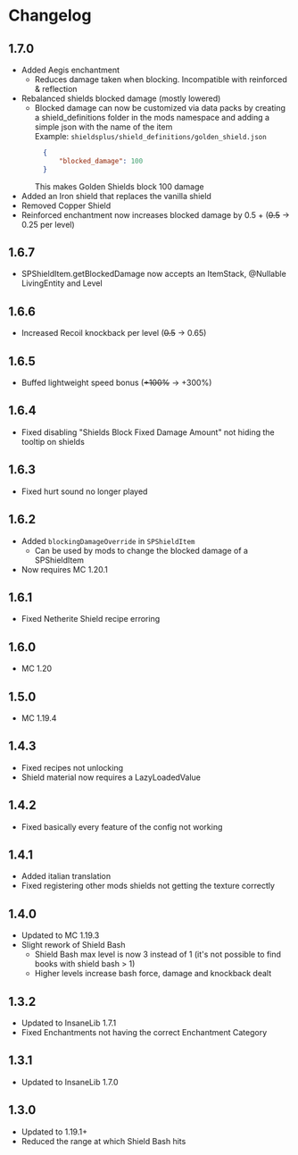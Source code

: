 # Changelog

## 1.7.0
* Added Aegis enchantment
  * Reduces damage taken when blocking. Incompatible with reinforced & reflection
* Rebalanced shields blocked damage (mostly lowered)
  * Blocked damage can now be customized via data packs by creating a shield_definitions folder in the mods namespace and adding a simple json with the name of the item  
    Example: `shieldsplus/shield_definitions/golden_shield.json`  
    ```json
      {
          "blocked_damage": 100
      }
    ```
    This makes Golden Shields block 100 damage
* Added an Iron shield that replaces the vanilla shield
* Removed Copper Shield
* Reinforced enchantment now increases blocked damage by 0.5 + (~~0.5~~ -> 0.25 per level)

## 1.6.7
* SPShieldItem.getBlockedDamage now accepts an ItemStack, @Nullable LivingEntity and Level

## 1.6.6
* Increased Recoil knockback per level (~~0.5~~ -> 0.65)

## 1.6.5
* Buffed lightweight speed bonus (~~+100%~~ -> +300%)

## 1.6.4
* Fixed disabling "Shields Block Fixed Damage Amount" not hiding the tooltip on shields

## 1.6.3
* Fixed hurt sound no longer played

## 1.6.2
* Added `blockingDamageOverride` in `SPShieldItem`
  * Can be used by mods to change the blocked damage of a SPShieldItem
* Now requires MC 1.20.1

## 1.6.1
* Fixed Netherite Shield recipe erroring

## 1.6.0
* MC 1.20

## 1.5.0
* MC 1.19.4

## 1.4.3
* Fixed recipes not unlocking
* Shield material now requires a LazyLoadedValue

## 1.4.2
* Fixed basically every feature of the config not working

## 1.4.1
* Added italian translation
* Fixed registering other mods shields not getting the texture correctly

## 1.4.0
* Updated to MC 1.19.3
* Slight rework of Shield Bash
  * Shield Bash max level is now 3 instead of 1 (it's not possible to find books with shield bash > 1)
  * Higher levels increase bash force, damage and knockback dealt

## 1.3.2
* Updated to InsaneLib 1.7.1
* Fixed Enchantments not having the correct Enchantment Category

## 1.3.1
* Updated to InsaneLib 1.7.0

## 1.3.0
* Updated to 1.19.1+
* Reduced the range at which Shield Bash hits